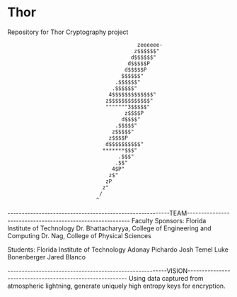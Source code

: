 # Thor
Repository for Thor Cryptography project

```
							             zeeeeee-
							            z$$$$$$"
							           d$$$$$$"
							          d$$$$$P
							         d$$$$$P
							        $$$$$$"
							      .$$$$$$"
							     .$$$$$$"
							    4$$$$$$$$$$$$$"
							   z$$$$$$$$$$$$$"
							   """""""3$$$$$"
							         z$$$$P
							        d$$$$"
							      .$$$$$"
							     z$$$$$"
							    z$$$$P
							   d$$$$$$$$$$"
							  *******$$$"
							       .$$$"
							      .$$"
							     4$P"
							    z$"
							   zP
							  z"
							 /   
							^
```
---------------------------------------------------------TEAM----------------------------------------------------------
Faculty Sponsors:
Florida Institute of Technology
Dr. Bhattacharyya, College of Engineering and Computing
Dr. Nag, College of Physical Sciences

Students:
Florida Institute of Technology
Adonay Pichardo
Josh Temel
Luke Bonenberger
Jared Blanco

--------------------------------------------------------VISION---------------------------------------------------------
Using data captured from atmospheric lightning, generate uniquely high entropy keys for encryption.

